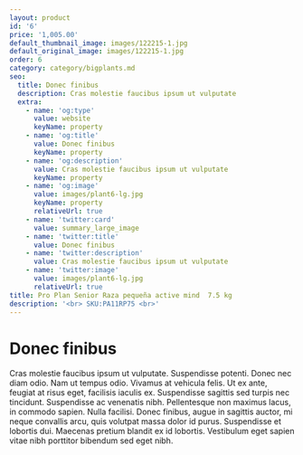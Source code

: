 ```yaml
---
layout: product
id: '6'
price: '1,005.00'
default_thumbnail_image: images/122215-1.jpg
default_original_image: images/122215-1.jpg
order: 6
category: category/bigplants.md
seo:
  title: Donec finibus
  description: Cras molestie faucibus ipsum ut vulputate
  extra:
    - name: 'og:type'
      value: website
      keyName: property
    - name: 'og:title'
      value: Donec finibus
      keyName: property
    - name: 'og:description'
      value: Cras molestie faucibus ipsum ut vulputate
      keyName: property
    - name: 'og:image'
      value: images/plant6-lg.jpg
      keyName: property
      relativeUrl: true
    - name: 'twitter:card'
      value: summary_large_image
    - name: 'twitter:title'
      value: Donec finibus
    - name: 'twitter:description'
      value: Cras molestie faucibus ipsum ut vulputate
    - name: 'twitter:image'
      value: images/plant6-lg.jpg
      relativeUrl: true
title: Pro Plan Senior Raza pequeña active mind  7.5 kg
description: '<br> SKU:PA11RP75 <br>'
---
```


# Donec finibus

Cras molestie faucibus ipsum ut vulputate. Suspendisse potenti. Donec nec diam odio. Nam ut tempus odio. Vivamus at vehicula felis. Ut ex ante, feugiat at risus eget, facilisis iaculis ex. Suspendisse sagittis sed turpis nec tincidunt. Suspendisse ac venenatis nibh. Pellentesque non maximus lacus, in commodo sapien. Nulla facilisi. Donec finibus, augue in sagittis auctor, mi neque convallis arcu, quis volutpat massa dolor id purus. Suspendisse et lobortis dui. Maecenas pretium blandit ex id lobortis. Vestibulum eget sapien vitae nibh porttitor bibendum sed eget nibh.